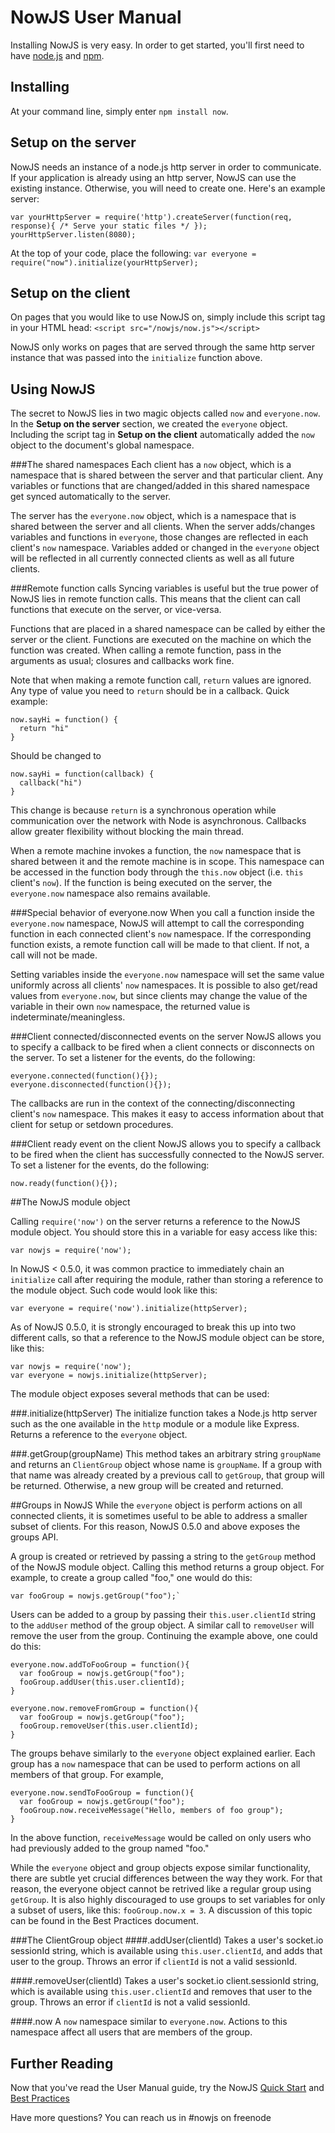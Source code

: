 NowJS User Manual
==============
Installing NowJS is very easy. In order to get started, you'll first need to have [node.js](http://nodejs.org) and [npm](http://npmjs.org/). 

Installing
-------------------
At your command line, simply enter `npm install now`.

Setup on the server
-------------------
NowJS needs an instance of a node.js http server in order to communicate. If your application is already using an http server, NowJS can use the existing instance. Otherwise, you will need to create one. Here's an example server:

    var yourHttpServer = require('http').createServer(function(req, response){ /* Serve your static files */ });
    yourHttpServer.listen(8080);

At the top of your code, place the following: 
`var everyone = require("now").initialize(yourHttpServer);`

Setup on the client
-------------------
On pages that you would like to use NowJS on, simply include this script tag in your HTML head:
`<script src="/nowjs/now.js"></script>`

NowJS only works on pages that are served through the same http server instance that was passed into the `initialize` function above.

Using NowJS
-------------------
The secret to NowJS lies in two magic objects called `now` and `everyone.now`. In the **Setup on the server** section, we created the `everyone` object. Including the script tag in **Setup on the client** automatically added the `now` object to the document's global namespace.

###The shared namespaces
Each client has a `now` object, which is a namespace that is shared between the server and that particular client. Any variables or functions that are changed/added in this shared namespace get synced automatically to the server.

The server has the `everyone.now` object, which is a namespace that is shared between the server and all clients. When the server adds/changes variables and functions in `everyone`, those changes are reflected in each client's `now` namespace. Variables added or changed in the `everyone` object will be reflected in all currently connected clients as well as all future clients.

###Remote function calls
Syncing variables is useful but the true power of NowJS lies in remote function calls. This means that the client can call functions that execute on the server, or vice-versa.

Functions that are placed in a shared namespace can be called by either the server or the client. Functions are executed on the machine on which the function was created. When calling a remote function, pass in the arguments as usual; closures and callbacks work fine. 

Note that when making a remote function call, `return` values are ignored. Any type of value you need to `return` should be in a callback. 
Quick example:

    now.sayHi = function() {
      return "hi"
    }
Should be changed to

    now.sayHi = function(callback) {
      callback("hi")
    }

This change is because `return` is a synchronous operation while communication over the network with Node is asynchronous. Callbacks allow greater flexibility without blocking the main thread.

When a remote machine invokes a function, the `now` namespace that is shared between it and the remote machine is in scope. This namespace can be accessed in the function body through the `this.now` object (i.e. `this` client's `now`). If the function is being executed on the server, the `everyone.now` namespace also remains available.

###Special behavior of everyone.now
When you call a function inside the `everyone.now` namespace, NowJS will attempt to call the corresponding function in each connected client's `now` namespace. If the corresponding function exists, a remote function call will be made to that client. If not, a call will not be made.

Setting variables inside the `everyone.now` namespace will set the same value uniformly across all clients' `now` namespaces. It is possible to also get/read values from `everyone.now`, but since clients may change the value of the variable in their own `now` namespace, the returned value is indeterminate/meaningless.

###Client connected/disconnected events on the server
NowJS allows you to specify a callback to be fired when a client connects or disconnects on the server. To set a listener for the events, do the following:

    everyone.connected(function(){});
    everyone.disconnected(function(){});

The callbacks are run in the context of the connecting/disconnecting client's `now` namespace. This makes it easy to access information about that client for setup or setdown procedures.

###Client ready event on the client
NowJS allows you to specify a callback to be fired when the client has successfully connected to the NowJS server. To set a listener for the events, do the following:

    now.ready(function(){});
    
##The NowJS module object

Calling `require('now')` on the server returns a reference to the NowJS module object. You should store this in a variable for easy access like this:
    
    var nowjs = require('now');
    
In NowJS < 0.5.0, it was common practice to immediately chain an `initialize` call after requiring the module, rather than storing a reference to the module object. Such code would look like this:

    var everyone = require('now').initialize(httpServer);

As of NowJS 0.5.0, it is strongly encouraged to break this up into two different calls, so that a reference to the NowJS module object can be store, like this:

    var nowjs = require('now');
    var everyone = nowjs.initialize(httpServer);

The module object exposes several methods that can be used:

###.initialize(httpServer)
The initialize function takes a Node.js http server such as the one available in the `http` module or a module like Express.
Returns a reference to the `everyone` object.

###.getGroup(groupName)
This method takes an arbitrary string `groupName` and returns an `ClientGroup` object whose name is `groupName`. If a group with that name was already created by a previous call to `getGroup`, that group will be returned. Otherwise, a new group will be created and returned.


##Groups in NowJS
While the `everyone` object is perform actions on all connected clients, it is sometimes useful to be able to address a smaller subset of clients. For this reason, NowJS 0.5.0 and above exposes the groups API.

A group is created or retrieved by passing a string to the `getGroup` method of the NowJS module object. Calling this method returns a group object. For example, to create a group called "foo," one would do this:

    var fooGroup = nowjs.getGroup("foo");`

Users can be added to a group by passing their `this.user.clientId` string to the `addUser` method of the group object. A similar call to `removeUser` will remove the user from the group. Continuing the example above, one could do this:

    everyone.now.addToFooGroup = function(){
      var fooGroup = nowjs.getGroup("foo");
      fooGroup.addUser(this.user.clientId);
    }
    
    everyone.now.removeFromGroup = function(){
      var fooGroup = nowjs.getGroup("foo");
      fooGroup.removeUser(this.user.clientId);
    }

The groups behave similarly to the `everyone` object explained earlier. Each group has a `now` namespace that can be used to perform actions on all members of that group. For example,

    everyone.now.sendToFooGroup = function(){
      var fooGroup = nowjs.getGroup("foo");
      fooGroup.now.receiveMessage("Hello, members of foo group");
    }

In the above function, `receiveMessage` would be called on only users who had previously added to the group named "foo."

While the `everyone` object and group objects expose similar functionality, there are subtle yet crucial differences between the way they work. For that reason, the everyone object cannot be retrived like a regular group using `getGroup`.
It is also highly discouraged to use groups to set variables for only a subset of users, like this: `fooGroup.now.x = 3`. A discussion of this topic can be found in the Best Practices document.

###The ClientGroup object
####.addUser(clientId)
Takes a user's socket.io sessionId string, which is available using `this.user.clientId`, and adds that user to the group. Throws an error if `clientId` is not a valid sessionId.

####.removeUser(clientId)
Takes a user's socket.io client.sessionId string, which is available using `this.user.clientId` and removes that user to the group. Throws an error if `clientId` is not a valid sessionId.

####.now
A `now` namespace similar to `everyone.now`. Actions to this namespace affect all users that are members of the group.


    
Further Reading
----------------------
Now that you've read the User Manual guide, try the NowJS [Quick Start](http://nowjs.com/guide) and [Best Practices](http://nowjs.com/bestpractices)

Have more questions? You can reach us in #nowjs on freenode